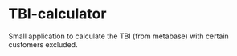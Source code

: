 # TBI-calculator

Small application to calculate the TBI (from metabase) with certain customers excluded.

